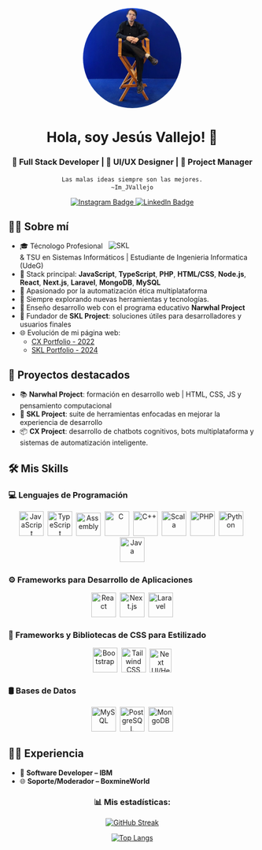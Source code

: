 <div id="header" align="center">
    <img src="https://github.com/Yukyshiram/Recursos_Narwhal_Project/blob/main/Im_JVallejo.jpeg?raw=true" width="200" style="border-radius: 50%;"/>
    <h1 align="center">Hola, soy Jesús Vallejo! 👋</h1>
    <h3 align="center">🚀 Full Stack Developer | 🎨 UI/UX Designer | 🧠 Project Manager </h3>

    Las malas ideas siempre son las mejores.
    ~Im_JVallejo
</div>

<div id="badges" align="center">
  <!-- <a href="https://twitter.com/Im_JVallejo" target="_blank">
    <img src="https://img.shields.io/twitter/follow/Im_JVallejo?color=blue&logo=twitter&style=flat-square" alt="Twitter Badge"/>
  </a> -->
  <a href="https://www.instagram.com/Im_JVallejo" target="_blank">
    <img src="https://img.shields.io/badge/@Im_JVallejo-E4405F?style=flat-square&logo=instagram&logoColor=white" alt="Instagram Badge"/>
  </a>
  <a href="https://www.linkedin.com/in/im-jvallejo" target="_blank">
    <img src="https://img.shields.io/badge/Im_JVallejo-0077B5?style=flat-square&logo=linkedin&logoColor=white" alt="LinkedIn Badge"/>
  </a>
</div>

## 👨‍💻 Sobre mí

<img align="right" width=300px alt="SKL" src="http://n3.boxmine.xyz:3162/img/universe_walking.gif" />

- 🎓 Técnologo Profesional & TSU en Sistemas Informáticos | Estudiante de Ingenieria Informatica (UdeG)
- 🔧 Stack principal: **JavaScript**, **TypeScript**, **PHP**, **HTML/CSS**, **Node.js**, **React**, **Next.js**, **Laravel**, **MongoDB**, **MySQL**
- 🤖 Apasionado por la automatización ética multiplataforma
- 🧠 Siempre explorando nuevas herramientas y tecnologías.
- 🌱 Enseño desarrollo web con el programa educativo **Narwhal Project**
- 🚧 Fundador de **SKL Project**: soluciones útiles para desarrolladores y usuarios finales
- 🌐 Evolución de mi página web:
  - [CX Portfolio - 2022](http://boxmind.sklconnect.com/)
  - [SKL Portfolio - 2024](https://sklconnect.com)

## 🌟 Proyectos destacados

- 📚 **Narwhal Project**: formación en desarrollo web | HTML, CSS, JS y pensamiento computacional
- 🧩 **SKL Project**: suite de herramientas enfocadas en mejorar la experiencia de desarrollo
- 📦 **CX Project**: desarrollo de chatbots cognitivos, bots multiplataforma y sistemas de automatización inteligente.

## 🛠️ Mis Skills

### 💻 Lenguajes de Programación

<div align="center">
  <img src="https://cdn.jsdelivr.net/gh/devicons/devicon/icons/javascript/javascript-original.svg" title="JavaScript" width="50" height="50"/>&nbsp;
  <img src="https://cdn.jsdelivr.net/gh/devicons/devicon/icons/typescript/typescript-original.svg" title="TypeScript" width="50" height="50"/>&nbsp;
  <img src="http://n3.boxmine.xyz:3162/img/assembler_icon.png" title="Assembly" width="50" height="47"/>&nbsp;
  <img src="https://cdn.jsdelivr.net/gh/devicons/devicon/icons/c/c-original.svg" title="C" width="50" height="50"/>&nbsp;
  <img src="https://cdn.jsdelivr.net/gh/devicons/devicon/icons/cplusplus/cplusplus-original.svg" title="C++" width="50" height="50"/>&nbsp;
  <img src="https://cdn.jsdelivr.net/gh/devicons/devicon/icons/scala/scala-original.svg" title="Scala" width="50" height="50"/>&nbsp;
  <img src="https://cdn.jsdelivr.net/gh/devicons/devicon/icons/php/php-original.svg" title="PHP" width="50" height="50"/>&nbsp;
  <img src="https://cdn.jsdelivr.net/gh/devicons/devicon/icons/python/python-original.svg" title="Python" width="50" height="50"/>&nbsp;
  <img src="https://cdn.jsdelivr.net/gh/devicons/devicon/icons/java/java-original.svg" title="Java" width="50" height="50"/>
</div>


### ⚙️ Frameworks para Desarrollo de Aplicaciones

<div align="center">
  <img src="https://cdn.jsdelivr.net/gh/devicons/devicon/icons/react/react-original.svg" title="React" width="50" height="50"/>&nbsp;
  <img src="https://cdn.jsdelivr.net/gh/devicons/devicon/icons/nextjs/nextjs-original.svg" title="Next.js" width="50" height="50"/>&nbsp;
  <img src="http://n3.boxmine.xyz:3162/img/laravel_icon.png" title="Laravel" width="50" height="50"/>
</div>

### 🎨 Frameworks y Bibliotecas de CSS para Estilizado

<div align="center">
  <img src="https://cdn.jsdelivr.net/gh/devicons/devicon/icons/bootstrap/bootstrap-original.svg" title="Bootstrap" width="50" height="50"/>&nbsp;
  <img src="https://www.vectorlogo.zone/logos/tailwindcss/tailwindcss-icon.svg" title="Tailwind CSS" width="50" height="50"/>&nbsp;
  <img src="http://n3.boxmine.xyz:3162/img/ui_icon.png" title="Next UI/Hero UI" width="45" height="48"/>
</div>

### 🛢️ Bases de Datos

<div align="center">
  <img src="https://cdn.jsdelivr.net/gh/devicons/devicon/icons/mysql/mysql-original.svg" title="MySQL" width="50" height="50"/>&nbsp;
  <img src="https://cdn.jsdelivr.net/gh/devicons/devicon/icons/postgresql/postgresql-original.svg" title="PostgreSQL" width="50" height="50"/>&nbsp;
  <img src="https://cdn.jsdelivr.net/gh/devicons/devicon/icons/mongodb/mongodb-original.svg" title="MongoDB" width="50" height="50"/>
</div>

## 🧑‍💼 Experiencia

- 💼 **Software Developer – IBM**  
- 🌐 **Soporte/Moderador – BoxmineWorld**

<div align="center">

### 📊 Mis estadísticas:

[![GitHub Streak](http://github-readme-streak-stats.herokuapp.com?user=Yukyshiram&theme=tokyonight&hide_border=true)](https://git.io/streak-stats)

<!-- ![Yukyshiram's GitHub stats](https://github-readme-stats.vercel.app/api?username=Yukyshiram&show_icons=true&theme=radical) -->

[![Top Langs](https://github-readme-stats.vercel.app/api/top-langs/?username=Yukyshiram&layout=donut-vertical&theme=tokyonight)](https://github.com/anuraghazra/github-readme-stats)

</div>